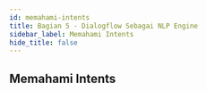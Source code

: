 ```yaml
---
id: memahami-intents
title: Bagian 5 - Dialogflow Sebagai NLP Engine
sidebar_label: Memahami Intents
hide_title: false
---
```

## Memahami Intents
